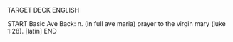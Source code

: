 TARGET DECK
ENGLISH

START
Basic
Ave
Back: n. (in full ave maria) prayer to the virgin mary (luke 1:28). [latin]
END
